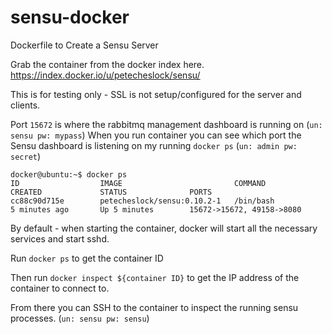 sensu-docker
============

Dockerfile to Create a Sensu Server

Grab the container from the docker index here.  https://index.docker.io/u/petecheslock/sensu/

This is for testing only - SSL is not setup/configured for the server and clients.

Port `15672` is where the rabbitmq management dashboard is running on (`un: sensu pw: mypass`)
When you run container you can see which port the Sensu dashboard is listening on my running `docker ps` (`un: admin pw: secret`)

```
docker@ubuntu:~$ docker ps
ID                  IMAGE                         COMMAND             CREATED             STATUS              PORTS
cc88c90d715e        petecheslock/sensu:0.10.2-1   /bin/bash           5 minutes ago       Up 5 minutes        15672->15672, 49158->8080
```

By default - when starting the container, docker will start all the necessary services and start sshd.

Run `docker ps` to get the container ID

Then run `docker inspect ${container ID}` to get the IP address of the container to connect to.

From there you can SSH to the container to inspect the running sensu processes. (`un: sensu pw: sensu`)
